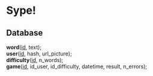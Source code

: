 # Sype!

## Database

**word**(<ins>id</ins>, text);\
**user**(<ins>id</ins>, hash, url_picture);\
**difficulty**(<ins>id</ins>, n_words);\
**game**(<ins>id</ins>, id_user, id_difficulty, datetime, result, n_errors);
